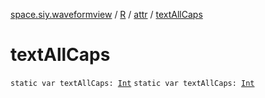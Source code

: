 [space.siy.waveformview](../../index.md) / [R](../index.md) / [attr](index.md) / [textAllCaps](./text-all-caps.md)

# textAllCaps

`static var textAllCaps: `[`Int`](https://kotlinlang.org/api/latest/jvm/stdlib/kotlin/-int/index.html)
`static var textAllCaps: `[`Int`](https://kotlinlang.org/api/latest/jvm/stdlib/kotlin/-int/index.html)